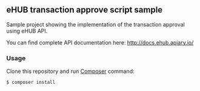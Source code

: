 ## eHUB transaction approve script sample

Sample project showing the implementation of the transaction approval using eHUB API.

You can find complete API documentation here: http://docs.ehub.apiary.io/

### Usage

Clone this repository and run [Composer](https://getcomposer.org/) command:

```bash
$ composer install
```
